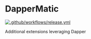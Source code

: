 # DapperMatic

[![.github/workflows/release.yml](https://github.com/mjczone/DapperMatic/actions/workflows/release.yml/badge.svg)](https://github.com/mjczone/DapperMatic/actions/workflows/release.yml)

Additional extensions leveraging Dapper

